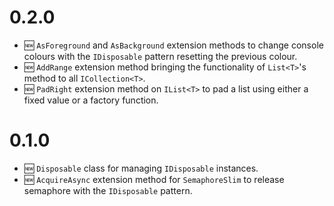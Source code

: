 # 0.2.0
- 🆕 `AsForeground` and `AsBackground` extension methods to change console
  colours with the `IDisposable` pattern resetting the previous colour.
- 🆕 `AddRange` extension method bringing the functionality of `List<T>`'s
  method to all `ICollection<T>`.
- 🆕 `PadRight` extension method on `IList<T>` to pad a list using either a
  fixed value or a factory function.

# 0.1.0
- 🆕 `Disposable` class for managing `IDisposable` instances.
- 🆕 `AcquireAsync` extension method for `SemaphoreSlim` to release semaphore
  with the `IDisposable` pattern.

